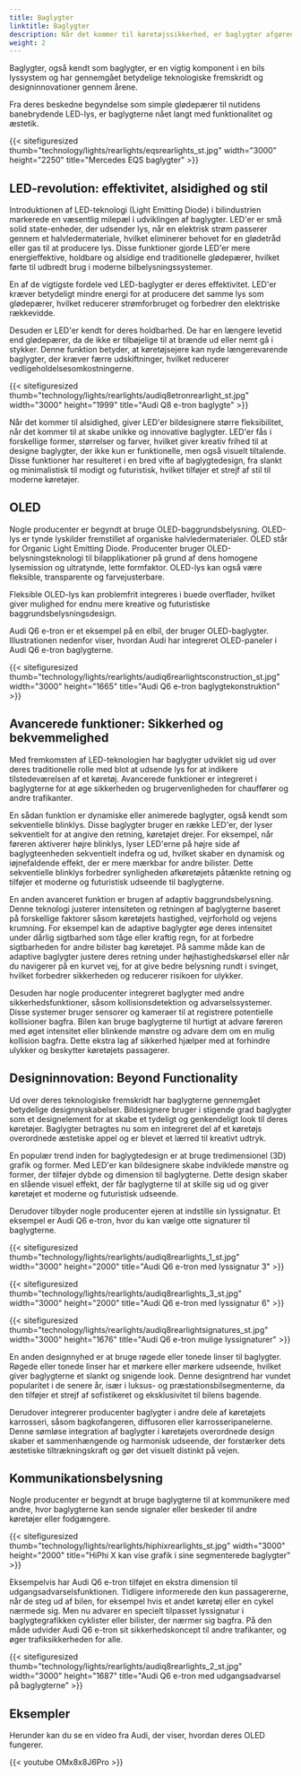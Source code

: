 ```yaml
---
title: Baglygter
linktitle: Baglygter
description: Når det kommer til køretøjssikkerhed, er baglygter afgørende for at sikre, at chauffører kan se, og andre kan se dem på vejen.
weight: 2
---
```

<!-- markdownlint-disable MD033 -->
Baglygter, også kendt som baglygter, er en vigtig komponent i en bils lyssystem og har gennemgået betydelige teknologiske fremskridt og designinnovationer gennem årene.

Fra deres beskedne begyndelse som simple glødepærer til nutidens banebrydende LED-lys, er baglygterne nået langt med funktionalitet og æstetik.

{{< sitefiguresized thumb="technology/lights/rearlights/eqsrearlights_st.jpg" width="3000" height="2250" title="Mercedes EQS baglygter" >}}

## LED-revolution: effektivitet, alsidighed og stil

Introduktionen af ​​LED-teknologi (Light Emitting Diode) i bilindustrien markerede en væsentlig milepæl i udviklingen af ​​baglygter. LED'er er små solid state-enheder, der udsender lys, når en elektrisk strøm passerer gennem et halvledermateriale, hvilket eliminerer behovet for en glødetråd eller gas til at producere lys. Disse funktioner gjorde LED'er mere energieffektive, holdbare og alsidige end traditionelle glødepærer, hvilket førte til udbredt brug i moderne bilbelysningssystemer.

En af de vigtigste fordele ved LED-baglygter er deres effektivitet. LED'er kræver betydeligt mindre energi for at producere det samme lys som glødepærer, hvilket reducerer strømforbruget og forbedrer den elektriske rækkevidde.

Desuden er LED'er kendt for deres holdbarhed. De har en længere levetid end glødepærer, da de ikke er tilbøjelige til at brænde ud eller nemt gå i stykker. Denne funktion betyder, at køretøjsejere kan nyde længerevarende baglygter, der kræver færre udskiftninger, hvilket reducerer vedligeholdelsesomkostningerne.

{{< sitefiguresized thumb="technology/lights/rearlights/audiq8etronrearlight_st.jpg" width="3000" height="1999" title="Audi Q8 e-tron baglygte" >}}

Når det kommer til alsidighed, giver LED'er bildesignere større fleksibilitet, når det kommer til at skabe unikke og innovative baglygter. LED'er fås i forskellige former, størrelser og farver, hvilket giver kreativ frihed til at designe baglygter, der ikke kun er funktionelle, men også visuelt tiltalende. Disse funktioner har resulteret i en bred vifte af baglygtedesign, fra slankt og minimalistisk til modigt og futuristisk, hvilket tilføjer et strejf af stil til moderne køretøjer.

## OLED

Nogle producenter er begyndt at bruge OLED-baggrundsbelysning. OLED-lys er tynde lyskilder fremstillet af organiske halvledermaterialer. OLED står for Organic Light Emitting Diode. Producenter bruger OLED-belysningsteknologi til bilapplikationer på grund af dens homogene lysemission og ultratynde, lette formfaktor. OLED-lys kan også være fleksible, transparente og farvejusterbare.

Fleksible OLED-lys kan problemfrit integreres i buede overflader, hvilket giver mulighed for endnu mere kreative og futuristiske baggrundsbelysningsdesign.

Audi Q6 e-tron er et eksempel på en elbil, der bruger OLED-baglygter.
Illustrationen nedenfor viser, hvordan Audi har integreret OLED-paneler i Audi Q6 e-tron baglygterne.

{{< sitefiguresized thumb="technology/lights/rearlights/audiq6rearlightsconstruction_st.jpg" width="3000" height="1665" title="Audi Q6 e-tron baglygtekonstruktion" >}}
## Avancerede funktioner: Sikkerhed og bekvemmelighed

Med fremkomsten af ​​LED-teknologien har baglygter udviklet sig ud over deres traditionelle rolle med blot at udsende lys for at indikere tilstedeværelsen af ​​et køretøj. Avancerede funktioner er integreret i baglygterne for at øge sikkerheden og brugervenligheden for chauffører og andre trafikanter.

En sådan funktion er dynamiske eller animerede baglygter, også kendt som sekventielle blinklys. Disse baglygter bruger en række LED'er, der lyser sekventielt for at angive den retning, køretøjet drejer. For eksempel, når føreren aktiverer højre blinklys, lyser LED'erne på højre side af baglygteenheden sekventielt indefra og ud, hvilket skaber en dynamisk og iøjnefaldende effekt, der er mere mærkbar for andre bilister. Dette sekventielle blinklys forbedrer synligheden af ​​køretøjets påtænkte retning og tilføjer et moderne og futuristisk udseende til baglygterne.

En anden avanceret funktion er brugen af ​​adaptiv baggrundsbelysning. Denne teknologi justerer intensiteten og retningen af ​​baglygterne baseret på forskellige faktorer såsom køretøjets hastighed, vejrforhold og vejens krumning. For eksempel kan de adaptive baglygter øge deres intensitet under dårlig sigtbarhed som tåge eller kraftig regn, for at forbedre sigtbarheden for andre bilister bag køretøjet. På samme måde kan de adaptive baglygter justere deres retning under højhastighedskørsel eller når du navigerer på en kurvet vej, for at give bedre belysning rundt i svinget, hvilket forbedrer sikkerheden og reducerer risikoen for ulykker.

Desuden har nogle producenter integreret baglygter med andre sikkerhedsfunktioner, såsom kollisionsdetektion og advarselssystemer. Disse systemer bruger sensorer og kameraer til at registrere potentielle kollisioner bagfra. Bilen kan bruge baglygterne til hurtigt at advare føreren med øget intensitet eller blinkende mønstre og advare dem om en mulig kollision bagfra. Dette ekstra lag af sikkerhed hjælper med at forhindre ulykker og beskytter køretøjets passagerer.

## Designinnovation: Beyond Functionality

Ud over deres teknologiske fremskridt har baglygterne gennemgået betydelige designnyskabelser. Bildesignere bruger i stigende grad baglygter som et designelement for at skabe et tydeligt og genkendeligt look til deres køretøjer. Baglygter betragtes nu som en integreret del af et køretøjs overordnede æstetiske appel og er blevet et lærred til kreativt udtryk.

En populær trend inden for baglygtedesign er at bruge tredimensionel (3D) grafik og former. Med LED'er kan bildesignere skabe indviklede mønstre og former, der tilføjer dybde og dimension til baglygterne. Dette design skaber en slående visuel effekt, der får baglygterne til at skille sig ud og giver køretøjet et moderne og futuristisk udseende.

Derudover tilbyder nogle producenter ejeren at indstille sin lyssignatur. Et eksempel er Audi Q6 e-tron, hvor du kan vælge otte signaturer til baglygterne.

{{< sitefiguresized thumb="technology/lights/rearlights/audiq8rearlights_1_st.jpg" width="3000" height="2000" title="Audi Q6 e-tron med lyssignatur 3" >}}

{{< sitefiguresized thumb="technology/lights/rearlights/audiq8rearlights_3_st.jpg" width="3000" height="2000" title="Audi Q6 e-tron med lyssignatur 6" >}}

{{< sitefiguresized thumb="technology/lights/rearlights/audiq8rearlightsignatures_st.jpg" width="3000" height="1676" title="Audi Q6 e-tron mulige lyssignaturer" >}}

En anden designnyhed er at bruge røgede eller tonede linser til baglygter. Røgede eller tonede linser har et mørkere eller mørkere udseende, hvilket giver baglygterne et slankt og snigende look. Denne designtrend har vundet popularitet i de senere år, især i luksus- og præstationsbilsegmenterne, da den tilføjer et strejf af sofistikeret og eksklusivitet til bilens bagende.

Derudover integrerer producenter baglygter i andre dele af køretøjets karrosseri, såsom bagkofangeren, diffusoren eller karrosseripanelerne. Denne sømløse integration af baglygter i køretøjets overordnede design skaber et sammenhængende og harmonisk udseende, der forstærker dets æstetiske tiltrækningskraft og gør det visuelt distinkt på vejen.

## Kommunikationsbelysning

Nogle producenter er begyndt at bruge baglygterne til at kommunikere med andre, hvor baglygterne kan sende signaler eller beskeder til andre køretøjer eller fodgængere.

{{< sitefiguresized thumb="technology/lights/rearlights/hiphixrearlights_st.jpg" width="3000" height="2000" title="HiPhi X kan vise grafik i sine segmenterede baglygter" >}}

Eksempelvis har Audi Q6 e-tron tilføjet en ekstra dimension til udgangsadvarselsfunktionen. Tidligere informerede den kun passagererne, når de steg ud af bilen, for eksempel hvis et andet køretøj eller en cykel nærmede sig. Men nu advarer en specielt tilpasset lyssignatur i baglygtegrafikken cyklister eller bilister, der nærmer sig bagfra. På den måde udvider Audi Q6 e-tron sit sikkerhedskoncept til andre trafikanter, og øger trafiksikkerheden for alle.

{{< sitefiguresized thumb="technology/lights/rearlights/audiq8rearlights_2_st.jpg" width="3000" height="1687" title="Audi Q6 e-tron med udgangsadvarsel på baglygterne" >}}

## Eksempler

Herunder kan du se en video fra Audi, der viser, hvordan deres OLED fungerer.

{{< youtube OMx8x8J6Pro >}}
